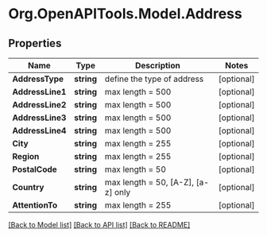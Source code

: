 # Org.OpenAPITools.Model.Address

## Properties

Name | Type | Description | Notes
------------ | ------------- | ------------- | -------------
**AddressType** | **string** | define the type of address | [optional] 
**AddressLine1** | **string** | max length &#x3D; 500 | [optional] 
**AddressLine2** | **string** | max length &#x3D; 500 | [optional] 
**AddressLine3** | **string** | max length &#x3D; 500 | [optional] 
**AddressLine4** | **string** | max length &#x3D; 500 | [optional] 
**City** | **string** | max length &#x3D; 255 | [optional] 
**Region** | **string** | max length &#x3D; 255 | [optional] 
**PostalCode** | **string** | max length &#x3D; 50 | [optional] 
**Country** | **string** | max length &#x3D; 50, [A-Z], [a-z] only | [optional] 
**AttentionTo** | **string** | max length &#x3D; 255 | [optional] 

[[Back to Model list]](../README.md#documentation-for-models) [[Back to API list]](../README.md#documentation-for-api-endpoints) [[Back to README]](../README.md)

